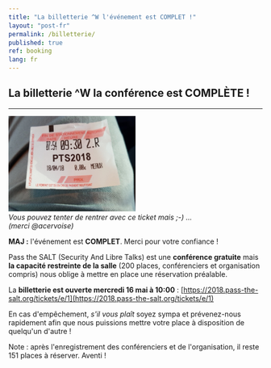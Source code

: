```yaml
---
title: "La billetterie ^W l'événement est COMPLET !"
layout: "post-fr"
permalink: /billetterie/
published: true 
ref: booking
lang: fr
---
```


## La billetterie ^W la conférence est COMPLÈTE !

---

<img src="/img/pts2018-ticket.jpg" height="50%" width="50%">
<i><br>Vous pouvez tenter de rentrer avec ce ticket mais ;-) ... <br>(merci @acervoise)</i>

**MAJ :** l'événement est **COMPLET**. Merci pour votre confiance !

Pass the SALT (Security And Libre Talks) est une **conférence gratuite**  mais **la capacité restreinte de la salle** (200 places, conférenciers et organisation compris) nous oblige à mettre en place une réservation préalable.

La **billetterie est ouverte mercredi 16 mai à 10:00** : [https://2018.pass-the-salt.org/tickets/e/1](https://2018.pass-the-salt.org/tickets/e/1)

En cas d'empêchement, *s'il vous plaît* soyez sympa et prévenez-nous rapidement afin que nous puissions mettre votre place à disposition de quelqu'un d'autre !

Note : après l'enregistrement des conférenciers et de l'organisation, il reste 151 places à réserver. Aventi !